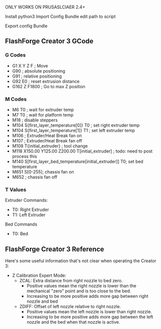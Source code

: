 ONLY WORKS ON PRUSASLCIAER 2.4+

Install python3
Import Config Bundle
edit path to script

Export config Bundle

## FlashForge Creator 3 GCode

### G Codes
  * G1 X Y Z F ; Move
  * G90 ; absolute positioning
  * G91 ; relative positioning
  * G92 E0 ; reset extrusion distance
  * G162 Z F1800 ; Go to max Z position

### M Codes
  * M6 T0 ; wait for extruder temp
  * M7 T0 ; wait for platform temp
  * M18 ; disable steppers
  * M104 S{first_layer_temperature[0]} T0 ; set right extruder temp
  * M104 S{first_layer_temperature[1]} T1 ; set left extruder temp
  * M106 ; Extruder/Heat Break fan on
  * M107 ; Extruder/Heat Break fan off
  * M108 T{initial_extruder} ; tool change
  * M118 X150.00 Y125.00 Z200.00 T[initial_extruder] ; todo: need to post process this
  * M140 S[first_layer_bed_temperature[initial_extruder]] T0; set bed temperature
  * M651 S[0-255]; chassis fan on
  * M652 ; chassis fan off
### T Values
Extruder Commands:
  * T0: Right Extruder
  * T1: Left Extruder

Bed Commands
  * T0: Bed

## FlashForge Creator 3 Reference
Here's some useful information that's not clear when operating the Creator 3:

* Z Calibration Expert Mode:
  * ZCAL: Extra distance from right nozzle to bed zero. 
    * Positive values mean the right nozzle is lower than the mechanical "zero" point and is too close to the bed.
    * Increasing to be more positive adds more gap between right nozzle and bed
  * ZDIFF: Offset of left nozzle relative to right nozzle.
    * Positive values mean the left nozzle is lower than right nozzle.
    * Increasing to be more positive adds more gap between the left nozzle and the bed when that nozzle is active.

